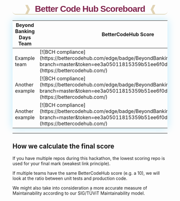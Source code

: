 <h1 id="scoreboardtitle" style="font-weight: bolder;
    text-align: center;
    border-bottom: #d8c69ec7;
    border-bottom-width: 2px;
    border-bottom-left-radius: 10px;
    border-bottom-style: solid;
    border-bottom-right-radius: 10px;
    font-family: sans-serif;
    letter-spacing: -1px;
    color: #82254e;"><span style="color:#d8c69ec7">&#10097;</span>&nbsp; Better Code Hub Scoreboard &nbsp;<span style="color:#d8c69ec7">&#10096;</span></h1>

<table style="box-shadow:0px 0px 25px #bdeafb;">
<colgroup>
<col width="60%" />
<col width="40%" />
</colgroup>
<thead>
<tr class="header">
<th>Beyond Banking Days Team</th>
<th>BetterCodeHub Score</th>
</tr>
</thead>
<tbody>
<tr>
<td markdown="span">Example team</td>
<td markdown="span">[![BCH compliance](https://bettercodehub.com/edge/badge/BeyondBankingDays/team-7?branch=master&token=ee3a05011815359b51ee6f0de7e0b0ff55a9fb8c)](https://bettercodehub.com/)</td>
</tr>
<tr>
<td markdown="span">Another example</td>
<td markdown="span">[![BCH compliance](https://bettercodehub.com/edge/badge/BeyondBankingDays/team-7?branch=master&token=ee3a05011815359b51ee6f0de7e0b0ff55a9fb8c)](https://bettercodehub.com/)</td>
</tr>
    <tr>
<td markdown="span">Another example</td>
<td markdown="span">[![BCH compliance](https://bettercodehub.com/edge/badge/BeyondBankingDays/team-7?branch=master&token=ee3a05011815359b51ee6f0de7e0b0ff55a9fb8c)](https://bettercodehub.com/)</td>
</tr>
</tbody>
</table>

<hr>

<h2>How we calculate the final score</h2>

If you have multiple repos during this hackathon, the lowest scoring repo is used for your final mark (weakest link principle).

If multiple teams have the same BetterCodeHub score (e.g. a 10), we will look at the ratio between unit tests and production code. 

We might also take into consideration a more accurate measure of Maintainability according to our SIG/TÜViT Maintainability model.
